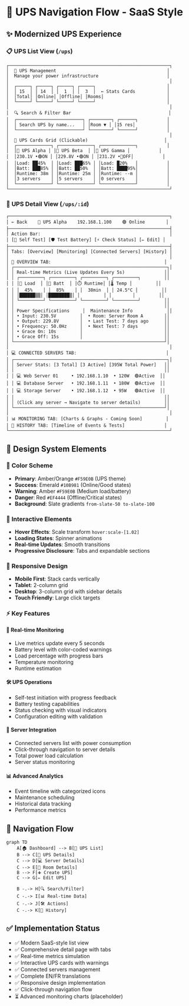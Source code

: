 # 🔋 UPS Navigation Flow - SaaS Style

## ✨ **Modernized UPS Experience**

### 📋 **UPS List View** (`/ups`)
```
┌─────────────────────────────────────────────────────────────┐
│  🔋 UPS Management                                          │
│  Manage your power infrastructure                          │
│                                                             │
│  ┌─────┐ ┌─────┐ ┌─────┐ ┌─────┐                           │
│  │ 15  │ │ 14  │ │  1  │ │  3  │  ← Stats Cards            │
│  │Total│ │Online│ │Offline│ │Rooms│                        │
│  └─────┘ └─────┘ └─────┘ └─────┘                           │
│                                                             │
│  🔍 Search & Filter Bar                                     │
│  ┌─────────────────────────┐ ┌────────┐ ┌──────┐           │
│  │ Search UPS by name...   │ │Room ▼ │ │15 res│            │
│  └─────────────────────────┘ └────────┘ └──────┘           │
│                                                             │
│  📱 UPS Cards Grid (Clickable)                             │
│  ┌─────────────┐ ┌─────────────┐ ┌─────────────┐           │
│  │🔋 UPS Alpha │ │🔋 UPS Beta  │ │🔋 UPS Gamma │           │
│  │230.1V •🟢ON │ │229.8V •🟢ON │ │231.2V •🔴OFF│           │
│  │Load: ██45%  │ │Load: ███65% │ │Load: █20%   │           │
│  │Batt: ███85% │ │Batt: ██50%  │ │Batt: ████95%│           │
│  │Runtime: 38m │ │Runtime: 25m │ │Runtime: --m │           │
│  │3 servers    │ │5 servers    │ │0 servers    │           │
│  └─────────────┘ └─────────────┘ └─────────────┘           │
└─────────────────────────────────────────────────────────────┘
```

### 🔧 **UPS Detail View** (`/ups/:id`)
```
┌─────────────────────────────────────────────────────────────┐
│ ← Back    🔋 UPS Alpha    192.168.1.100    🟢 Online        │
├─────────────────────────────────────────────────────────────┤
│ Action Bar:                                                 │
│ [🔧 Self Test] [🛡️ Test Battery] [⚡ Check Status] [✏️ Edit] │
├─────────────────────────────────────────────────────────────┤
│ Tabs: [Overview] [Monitoring] [Connected Servers] [History] │
│                                                             │
│ 🎯 OVERVIEW TAB:                                           │
│ ┌──────────────────────────────────────────────────────────┐│
│ │ Real-time Metrics (Live Updates Every 5s)               ││
│ │ ┌─────────┐ ┌─────────┐ ┌─────────┐ ┌─────────┐         ││
│ │ │🔋 Load  │ │🔋 Batt  │ │⏱️ Runtime│ │🌡️ Temp │         ││
│ │ │  45%    │ │  85%    │ │  38min  │ │ 24.5°C │         ││
│ │ │██████▒▒│ │████████▒│ │         │ │        │         ││
│ │ └─────────┘ └─────────┘ └─────────┘ └─────────┘         ││
│ │                                                         ││
│ │ Power Specifications     │  Maintenance Info             ││
│ │ • Input: 230.5V         │  • Room: Server Room A        ││
│ │ • Output: 229.8V        │  • Last Test: 7 days ago      ││
│ │ • Frequency: 50.0Hz     │  • Next Test: 7 days          ││
│ │ • Grace On: 10s         │                               ││
│ │ • Grace Off: 15s        │                               ││
│ └─────────────────────────────────────────────────────────┘│
│                                                             │
│ 💻 CONNECTED SERVERS TAB:                                  │
│ ┌──────────────────────────────────────────────────────────┐│
│ │ Server Stats: [3 Total] [3 Active] [395W Total Power]   ││
│ │                                                         ││
│ │ 💻 Web Server 01     • 192.168.1.10  • 120W  🟢Active  ││
│ │ 💻 Database Server   • 192.168.1.11  • 180W  🟢Active  ││
│ │ 💻 Storage Server    • 192.168.1.12  • 95W   🟢Active  ││
│ │                                                         ││
│ │ (Click any server → Navigate to server details)         ││
│ └─────────────────────────────────────────────────────────┘│
│                                                             │
│ 📊 MONITORING TAB: [Charts & Graphs - Coming Soon]         │
│ 📝 HISTORY TAB: [Timeline of Events & Tests]               │
└─────────────────────────────────────────────────────────────┘
```

## 🎨 **Design System Elements**

### 🎯 **Color Scheme**
- **Primary**: Amber/Orange `#F59E0B` (UPS theme)
- **Success**: Emerald `#10B981` (Online/Good states)
- **Warning**: Amber `#F59E0B` (Medium load/battery)
- **Danger**: Red `#EF4444` (Offline/Critical states)
- **Background**: Slate gradients `from-slate-50 to-slate-100`

### 🔧 **Interactive Elements**
- **Hover Effects**: Scale transform `hover:scale-[1.02]`
- **Loading States**: Spinner animations
- **Real-time Updates**: Smooth transitions
- **Progressive Disclosure**: Tabs and expandable sections

### 📱 **Responsive Design**
- **Mobile First**: Stack cards vertically
- **Tablet**: 2-column grid
- **Desktop**: 3-column grid with sidebar details
- **Touch Friendly**: Large click targets

### ⚡ **Key Features**

#### 🔄 **Real-time Monitoring**
- Live metrics update every 5 seconds
- Battery level with color-coded warnings
- Load percentage with progress bars
- Temperature monitoring
- Runtime estimation

#### 🛠️ **UPS Operations**
- Self-test initiation with progress feedback
- Battery testing capabilities
- Status checking with visual indicators
- Configuration editing with validation

#### 🔗 **Server Integration**
- Connected servers list with power consumption
- Click-through navigation to server details
- Total power load calculation
- Server status monitoring

#### 📊 **Advanced Analytics**
- Event timeline with categorized icons
- Maintenance scheduling
- Historical data tracking
- Performance metrics

## 🚀 **Navigation Flow**

```mermaid
graph TD
    A[🏠 Dashboard] --> B[🔋 UPS List]
    B --> C[🔧 UPS Details]
    C --> D[💻 Server Details]
    C --> E[🏢 Room Details]
    B --> F[➕ Create UPS]
    C --> G[✏️ Edit UPS]
    
    B -.-> H[🔍 Search/Filter]
    C -.-> I[📊 Real-time Data]
    C -.-> J[🛠️ Actions]
    C -.-> K[📝 History]
```

## ✅ **Implementation Status**
- ✅ Modern SaaS-style list view
- ✅ Comprehensive detail page with tabs
- ✅ Real-time metrics simulation
- ✅ Interactive UPS cards with warnings
- ✅ Connected servers management
- ✅ Complete EN/FR translations
- ✅ Responsive design implementation
- ✅ Click-through navigation flow
- ⏳ Advanced monitoring charts (placeholder)